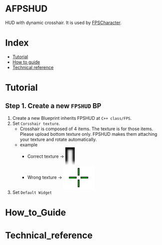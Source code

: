 # AFPSHUD
HUD with dynamic crosshair. It is used by [FPSCharacter](./FPSCharacter.md).

# Index
- [Tutorial](#_Tutorial)
- [How to guide](#_How_to_Guide)
- [Technical reference](#_Technical_reference)

# Tutorial
## Step 1. Create a new `FPSHUD` BP
1. Create a new Blueprint inherits FPSHUD at `C++ class/FPS`.
2. Set `Corsshair texture`.
    - Crosshair is composed of 4 items. The texture is for those items. Please upload bottom texture only. FPSHUD makes them attaching your texture and rotate automatically.
    - example
        - Correct texture -> <img src="img/CrosshairPoint.png" width = "30px" style="vertical-align: middle">
        - Wrong texture -> <img src="img/CrosshairPoint_worng.png" width = "100px" style="vertical-align: middle">
3. Set `Default Widget`

# How_to_Guide

# Technical_reference
